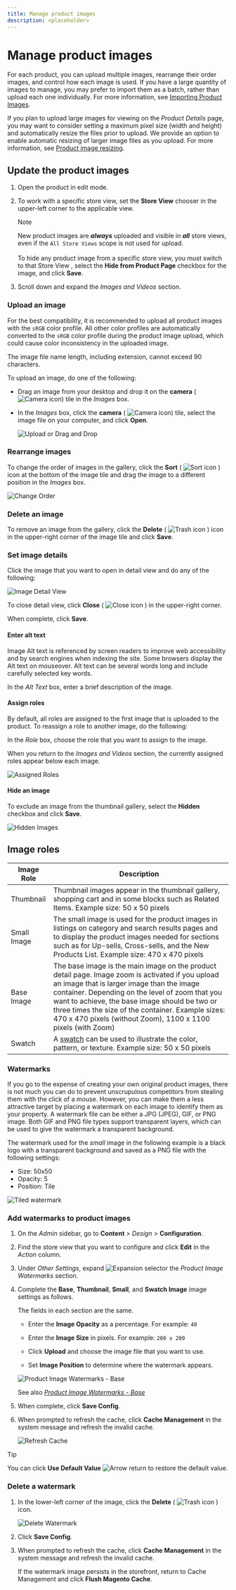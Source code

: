 ```yaml
---
title: Manage product images
description: <placeholder>
---
```

# Manage product images

For each product, you can upload multiple images, rearrange their order images, and control how each image is used. If you have a large quantity of images to manage, you may prefer to import them as a batch, rather than upload each one individually. For more information, see [Importing Product Images](https://docs.magento.com/user-guide/system/data-import-product-images.html).

If you plan to upload large images for viewing on the _Product Details_ page, you may want to consider setting a maximum pixel size (width and height) and automatically resize the files prior to upload. We provide an option to enable automatic resizing of larger image files as you upload. For more information, see [Product image resizing](product-image-config.md#product-image-resizing).

## Update the product images

1. Open the product in edit mode.

1. To work with a specific store view, set the **Store View** chooser in the upper-left corner to the applicable view.

   >[!NOTE]
   >
   >New product images are **_always_** uploaded and visible in **_all_** store views, even if the `All Store Views` scope is not used for upload. <br/><br/>To hide any product image from a specific store view, you must switch to that Store View , select the **Hide from Product Page** checkbox for the image, and click **Save**.

1. Scroll down and expand the _Images and Videos_ section.

### Upload an image

For the best compatibility, it is recommended to upload all product images with the `sRGB` color profile. All other color profiles are automatically converted to the `sRGB` color profile during the product image upload, which could cause color inconsistency in the uploaded image.

The image file name length, including extension, cannot exceed 90 characters.

To upload an image, do one of the following:

- Drag an image from your desktop and drop it on the **camera** ( ![Camera icon](../assets/icon-camera.png)) tile in the _Images_ box.

- In the _Images_ box, click the **camera** ( ![Camera icon](../assets/icon-camera.png)) tile, select the image file on your computer, and click **Open**.

   ![Upload or Drag and Drop](./assets/product-images-and-video-jewel-tee.png)<!-- zoom -->

### Rearrange images

To change the order of images in the gallery, click the **Sort** ( ![Sort icon](./assets/inventory-icon-sort.png) ) icon at the bottom of the image tile and  drag the image to a different position in the _Images_ box.

![Change Order](./assets/product-images-and-videos-drag.png)<!-- zoom -->

### Delete an image

To remove an image from the gallery, click the **Delete** ( ![Trash icon](../assets/icon-delete-trashcan.png) ) icon in the upper-right corner of the image tile and click **Save**.

### Set image details

Click the image that you want to open in detail view and do any of the following:

   ![Image Detail View](./assets/product-image-detail-jewel-tee.png)<!-- zoom -->

   To close detail view, click **Close** ( ![Close icon](../assets/icon-close-x.png) ) in the upper-right corner.

   When complete, click **Save**.

#### Enter alt text

Image Alt text is referenced by screen readers to improve web accessibility and by search engines when indexing the site. Some browsers display the Alt text on mouseover. Alt text can be several words long and include carefully selected key words.

In the _Alt Text_ box, enter a brief description of the image.

#### Assign roles

By default, all roles are assigned to the first image that is uploaded to the product. To reassign a role to another image, do the following:

In the _Role_ box, choose the role that you want to assign to the image.

When you return to the _Images and Videos_ section, the currently assigned roles appear below each image.

![Assigned Roles](./assets/product-images-video-swatch.png)<!-- zoom -->

#### Hide an image

To exclude an image from the thumbnail gallery, select the **Hidden** checkbox and click **Save**.

![Hidden Images](./assets/product-images-and-videos-hidden.png)<!-- zoom -->

## Image roles

|Image Role|Description|
|--- |--- |
|Thumbnail|Thumbnail images appear in the thumbnail gallery, shopping cart and in some blocks such as Related Items. Example size: 50 x 50 pixels|
|Small Image|The small image is used for the product images in listings on category and search results pages and to display the product images needed for sections such as for Up-sells, Cross-sells, and the New Products List. Example size: 470 x 470 pixels|
|Base Image|The base image is the main image on the product detail page. Image zoom is activated if you upload an image that is larger image than the image container. Depending on the level of zoom that you want to achieve, the base image should be two or three times the size of the container. Example sizes: 470 x 470 pixels (without Zoom), 1100 x 1100 pixels (with Zoom)|
|Swatch|A [swatch](swatches.md) can be used to illustrate the color, pattern, or texture. Example size: 50 x 50 pixels|

### Watermarks

If you go to the expense of creating your own original product images, there is not much you can do to prevent unscrupulous competitors from stealing them with the click of a mouse. However, you can make them a less attractive target by placing a watermark on each image to identify them as your property. A watermark file can be either a JPG (JPEG), GIF, or PNG image. Both GIF and PNG file types support transparent layers, which can be used to give the watermark a transparent background.

The watermark used for the _small_ image in the following example is a black logo with a transparent background and saved as a PNG file with the following settings:

- Size: 50x50
- Opacity: 5
- Position: Tile

![Tiled watermark](./assets/storefront-watermark-tiled.png)<!-- zoom -->

### Add watermarks to product images

1. On the _Admin_ sidebar, go to **Content** > _Design_ > **Configuration**.

1. Find the store view that you want to configure and click **Edit** in the _Action_ column.

1. Under _Other Settings_, expand ![Expansion selector](../assets/icon-display-expand.png) the _Product Image Watermarks_ section.

1. Complete the **Base**, **Thumbnail**, **Small**, and **Swatch Image** image settings as follows.

   The fields in each section are the same.

   - Enter the **Image Opacity** as a percentage. For example: `40`

   - Enter the **Image Size** in pixels. For example: `200 x 200`

   - Click **Upload** and choose the image file that you want to use.

   - Set **Image Position** to determine where the watermark appears.

   ![Product Image Watermarks - Base](./assets/config-design-product-image-watermarks-base.png)<!-- zoom -->
    
   See also [_Product Image Watermarks - Base_](../content-design/configuration.md)

1. When complete, click **Save Config**.

1. When prompted to refresh the cache, click **Cache Management** in the system message and refresh the invalid cache.

   ![Refresh Cache](./assets/msg-cache-management.png)<!-- zoom -->

>[!TIP]
>
>You can click **Use Default Value** ![Arrow return](../assets/icon-arrow-return.png) to restore the default value.

### Delete a watermark

1. In the lower-left corner of the image, click the **Delete** ( ![Trash icon](../assets/icon-delete-trashcan-solid.png) ) icon.

   ![Delete Watermark](./assets/product-image-watermark-delete.png)<!-- zoom -->

1. Click **Save Config**.

1. When prompted to refresh the cache, click **Cache Management** in the system message and refresh the invalid cache.

   If the watermark image persists in the storefront, return to Cache Management and click **Flush Magento Cache**.
